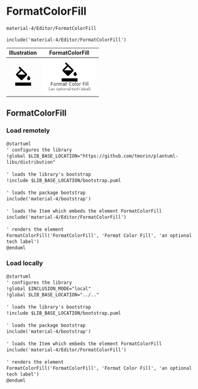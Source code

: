 # FormatColorFill


```text
material-4/Editor/FormatColorFill
```

```text
include('material-4/Editor/FormatColorFill')
```



| Illustration | FormatColorFill |
| :---: | :---: |
| ![illustration for Illustration](../../material-4/Editor/FormatColorFill.png) | ![illustration for FormatColorFill](../../material-4/Editor/FormatColorFill.Local.png) |




## FormatColorFill

### Load remotely
```plantuml
@startuml
' configures the library
!global $LIB_BASE_LOCATION="https://github.com/tmorin/plantuml-libs/distribution"

' loads the library's bootstrap
!include $LIB_BASE_LOCATION/bootstrap.puml

' loads the package bootstrap
include('material-4/bootstrap')

' loads the Item which embeds the element FormatColorFill
include('material-4/Editor/FormatColorFill')

' renders the element
FormatColorFill('FormatColorFill', 'Format Color Fill', 'an optional tech label')
@enduml
```

### Load locally
```plantuml
@startuml
' configures the library
!global $INCLUSION_MODE="local"
!global $LIB_BASE_LOCATION="../.."

' loads the library's bootstrap
!include $LIB_BASE_LOCATION/bootstrap.puml

' loads the package bootstrap
include('material-4/bootstrap')

' loads the Item which embeds the element FormatColorFill
include('material-4/Editor/FormatColorFill')

' renders the element
FormatColorFill('FormatColorFill', 'Format Color Fill', 'an optional tech label')
@enduml
```

